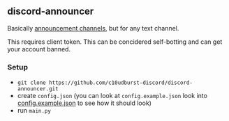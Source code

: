 ## discord-announcer

Basically [announcement channels](https://support.discord.com/hc/articles/360032008192-), but for any text channel.

This requires client token. This can be concidered self-botting and can get your account banned.

### Setup
- `git clone https://github.com/c10udburst-discord/discord-announcer.git`
- create `config.json` (you can look at `config.example.json` look into [config.example.json](https://github.com/c10udburst-discord/discord-announcer/blob/master/config.example.json) to see how it should look)
- run `main.py`